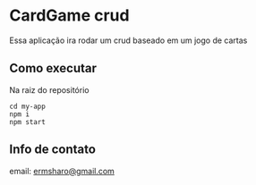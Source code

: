 # CardGame crud

Essa aplicação ira rodar um crud baseado em um jogo de cartas


## Como executar
Na raiz do repositório

    cd my-app
    npm i 
    npm start 

## Info de contato 
email: ermsharo@gmail.com
